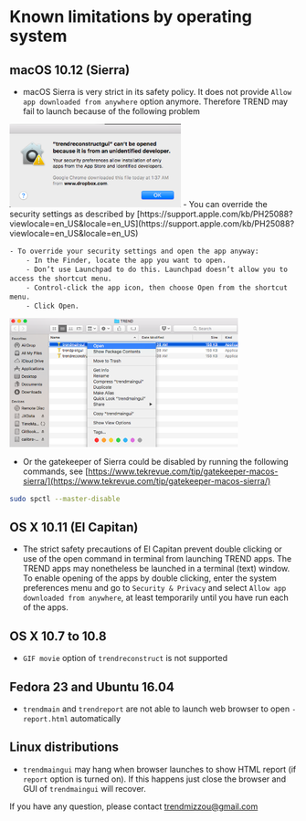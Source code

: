 # Known limitations by operating system

## macOS 10.12 (Sierra)
- macOS Sierra is very strict in its safety policy. It does not provide 
`Allow app downloaded from anywhere` option anymore. Therefore TREND may 
fail to launch because of the following problem  
<img src="../png/Sierra1.png" alt="error" width="300px">   
- You can override the security settings as described by
  [https://support.apple.com/kb/PH25088?viewlocale=en_US&locale=en_US](https://support.apple.com/kb/PH25088?viewlocale=en_US&locale=en_US)  

	- To override your security settings and open the app anyway:
		- In the Finder, locate the app you want to open.
		- Don’t use Launchpad to do this. Launchpad doesn’t allow you to access the shortcut menu.
		- Control-click the app icon, then choose Open from the shortcut menu.
		- Click Open.  
<img src="../png/Sierra2.png" alt="override" width="400px">  

- Or the gatekeeper of Sierra could be disabled by running the following commands, 
see [https://www.tekrevue.com/tip/gatekeeper-macos-sierra/](https://www.tekrevue.com/tip/gatekeeper-macos-sierra/)  
```bash
sudo spctl --master-disable  
```  

## OS X 10.11 (El Capitan)
- The strict safety precautions of El Capitan prevent double clicking or 
use of the open command in terminal from launching TREND apps. The TREND 
apps may nonetheless be launched in a terminal (text) window. To enable 
opening of the apps by double clicking, enter the system preferences menu 
and go to `Security & Privacy` and select `Allow app downloaded from anywhere`, 
at least temporarily until you have run each of the apps.

## OS X 10.7 to 10.8  
- `GIF movie` option of `trendreconstruct` is not supported  

## Fedora 23 and Ubuntu 16.04  
- `trendmain` and `trendreport` are not able to launch web browser to 
open `-report.html` automatically  

## Linux distributions  
- `trendmaingui` may hang when browser launches to show HTML report (if 
`report` option is turned on). If this happens just close the browser and 
GUI of `trendmaingui` will recover.  

If you have any question, please contact <trendmizzou@gmail.com>

